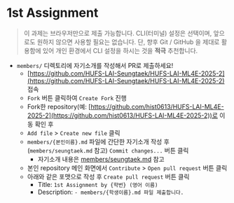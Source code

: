 # 1st Assignment

> 이 과제는 브라우저만으로 제출 가능합니다. CLI(터미널) 설정은 선택이며, 앞으로도 원하지 않으면 사용할 필요는 없습니다. 단, 향후 Git / GitHub 을 제대로 활용함에 있어 개인 환경에서 CLI 설정을 하시는 것을 **적극** 추천합니다.

- `members/` 디렉토리에 자기소개를 작성해서 PR로 제출하세요!
    - [https://github.com/HUFS-LAI-Seungtaek/HUFS-LAI-ML4E-2025-2](https://github.com/HUFS-LAI-Seungtaek/HUFS-LAI-ML4E-2025-2) 접속
    - `Fork` 버튼 클릭하여 `Create Fork` 진행
    - Fork한 repository(예: [https://github.com/hist0613/HUFS-LAI-ML4E-2025-2](https://github.com/hist0613/HUFS-LAI-ML4E-2025-2))로 이동 확인 후
    - `Add file` > `Create new file` 클릭
    - `members/{본인이름}.md` 파일에 간단한 자기소개 작성 후 (`members/seungtaek.md` 참고) `Commit changes...` 버튼 클릭
        - 자기소개 내용은 [members/seungtaek.md](https://github.com/HUFS-LAI-Seungtaek/HUFS-LAI-ML4E-2025-2/blob/main/members/seungtaek.md) 참고
    - 본인 repository 메인 화면에서 `Contribute` > `Open pull request` 버튼 클릭
    - 아래와 같은 포맷으로 작성 후 `Create pull request` 버튼 클릭
        - Title: `1st Assignment by {학번} (영어 이름)` 
        - Description: `- members/{학생이름}.md 파일 제출합니다.`